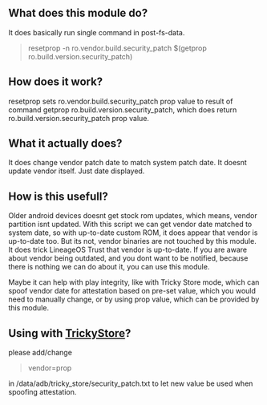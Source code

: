 ## What does this module do?
It does basically run single command in post-fs-data.
> resetprop -n ro.vendor.build.security_patch $(getprop ro.build.version.security_patch)

## How does it work?
resetprop sets ro.vendor.build.security_patch prop value to result of command getprop ro.build.version.security_patch,
which does return ro.build.version.security_patch prop value.

## What it actually does?
It does change vendor patch date to match system patch date. It doesnt update vendor itself. Just date displayed.

## How is this usefull?
Older android devices doesnt get stock rom updates, which means, vendor partition isnt updated.
With this script we can get vendor date matched to system date, so with up-to-date custom ROM,
it does appear that vendor is up-to-date too. But its not, vendor binaries are not touched by this module.
It does trick LineageOS Trust that vendor is up-to-date. If you are aware about vendor being outdated,
and you dont want to be notified, because there is nothing we can do about it, you can use this module.

Maybe it can help with play integrity, like with Tricky Store mode, which can spoof vendor date for attestation based on
pre-set value, which you would need to manually change, or by using prop value, which can be provided by this module.

## Using with [TrickyStore](https://github.com/5ec1cff/TrickyStore/blob/release/README.md)?
please add/change
> vendor=prop
> 
in /data/adb/tricky_store/security_patch.txt
to let new value be used when spoofing attestation.
